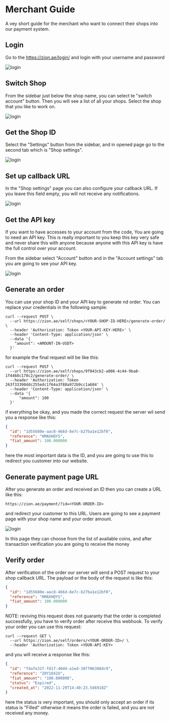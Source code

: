 # Merchant Guide

A vey short guide for the merchant who want to connect their shops into our 
payment system.

## Login

Go to the https://zion.ae/login/ and login with your username and password

![login](resources/login-page.png)

## Switch Shop

From the sidebar just below the shop name, you can select te "switch account"
button. Then you will see a list of all your shops. Select the shop that you
like to work on.

![login](resources/switch-shop.png)

## Get the Shop ID

Select the "Settings" button from the sidebar, and in opened page go to the
second tab which is "Shop settings".

![login](resources/shop-id.png)

## Set up callback URL

In the "Shop settings" page you can also configure your callback URL. If you
leave this field empty, you will not receive any notifications.

![login](resources/callback.png)

## Get the API key

If you want to have accesses to your account from the code, You are going to
need an API key. This is really important to you keep this key very safe and
never share this with anyone because anyone with this API key is have the full
control over your account.

From the sidebar select "Account" button and in the "Account settings" tab you
are going to see your API key.

![login](resources/api-key.png)

## Generate an order

You can use your shop ID and your API key to generate nd order. You can replace
your credentials in the following sample:

```shell
curl --request POST \
  --url https://zion.ae/self/shops/<YOUR-SHOP-ID-HERE>/generate-order/ \
  --header 'Authorization: Token <YOUR-API-KEY-HERE>' \
  --header 'Content-Type: application/json' \
  --data '{
    "amount": <AMOUNT-IN-USDT>
  }'
```

for example the final request will be like this:

```shell
curl --request POST \
  --url https://zion.ae/self/shops/9f043cb2-a006-4c44-9ba8-1f4468c178c2/generate-order/ \
  --header 'Authorization: Token 263f33390ddc255edc1f64a3f88a972b9cc1a684' \
  --header 'Content-Type: application/json' \
  --data '{
      "amount": 100
  }'
```

if everything be okay, and you made the correct request the server wil send you
a response like this:

```json
{
  "id": "1d55680e-aac8-466d-8e7c-b27ba1e12bf0",
  "reference": "HMAXHQYS",
  "fiat_amount": 100.000000
}
```

here the most important data is the ID, and you are going to use this to
redirect you customer into our website.

## Generate payment page URL

After you generate an order and received an ID then you can create a URL like
this:

```shell
https://zion.ae/payment/?id=<YOUR-ORDER-ID>
```

and redirect your customer to this URL. Users are going to see a payment page
with your shop name and your order amount.

![login](resources/payment-page.png)

In this page they can choose from the list of available coins, and after
transaction verification you are going to receive the money

## Verify order

After verification of the order our server will send a POST request to your shop
callback URL. The payload or the body of the request is like this:

```json
{
  "id": "1d55680e-aac8-466d-8e7c-b27ba1e12bf0",
  "reference": "HMAXHQYS",
  "fiat_amount": 100.000000
}
```

NOTE: reviving this request does not guaranty that the order is completed
successfully, you have to verify order after receive this webhook. To verify
your order you can use this request:

```shell
curl --request GET \
  --url https://zion.ae/self/orders/<YOUR-ORDER-ID>/ \
  --header 'Authorization: Token <YOUR-API-KEY>
```

and you will receive a response like this:

```json
{
  "id": "f4afe31f-fd1f-40d4-a1ed-38ff06308dc9",
  "reference": "Z0Y1O42U",
  "fiat_amount": "100.000000",
  "status": "Expired",
  "created_at": "2022-11-29T14:40:23.546918Z"
}
```

here the status is very important, you should only accept an order if its status
is "Filled" otherwise it means the order is failed, and you are not received any
money. 
